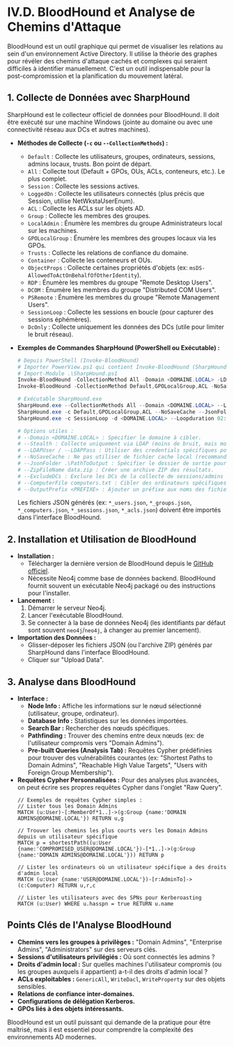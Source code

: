 # IV.D. BloodHound et Analyse de Chemins d'Attaque

BloodHound est un outil graphique qui permet de visualiser les relations au sein d'un environnement Active Directory. Il utilise la théorie des graphes pour révéler des chemins d'attaque cachés et complexes qui seraient difficiles à identifier manuellement. C'est un outil indispensable pour la post-compromission et la planification du mouvement latéral.

## 1. Collecte de Données avec SharpHound

SharpHound est le collecteur officiel de données pour BloodHound. Il doit être exécuté sur une machine Windows (jointe au domaine ou avec une connectivité réseau aux DCs et autres machines).

*   **Méthodes de Collecte (`-c` ou `--CollectionMethods`) :**
    *   `Default` : Collecte les utilisateurs, groupes, ordinateurs, sessions, admins locaux, trusts. Bon point de départ.
    *   `All` : Collecte tout (Default + GPOs, OUs, ACLs, conteneurs, etc.). Le plus complet.
    *   `Session` : Collecte les sessions actives.
    *   `LoggedOn` : Collecte les utilisateurs connectés (plus précis que Session, utilise NetWkstaUserEnum).
    *   `ACL` : Collecte les ACLs sur les objets AD.
    *   `Group` : Collecte les membres des groupes.
    *   `LocalAdmin` : Énumère les membres du groupe Administrateurs local sur les machines.
    *   `GPOLocalGroup` : Énumère les membres des groupes locaux via les GPOs.
    *   `Trusts` : Collecte les relations de confiance du domaine.
    *   `Container` : Collecte les conteneurs et OUs.
    *   `ObjectProps` : Collecte certaines propriétés d'objets (ex: `msDS-AllowedToActOnBehalfOfOtherIdentity`).
    *   `RDP` : Énumère les membres du groupe "Remote Desktop Users".
    *   `DCOM` : Énumère les membres du groupe "Distributed COM Users".
    *   `PSRemote` : Énumère les membres du groupe "Remote Management Users".
    *   `SessionLoop` : Collecte les sessions en boucle (pour capturer des sessions éphémères).
    *   `DcOnly` : Collecte uniquement les données des DCs (utile pour limiter le bruit réseau).

*   **Exemples de Commandes SharpHound (PowerShell ou Exécutable) :**
    ```powershell
    # Depuis PowerShell (Invoke-BloodHound)
    # Importer PowerView.ps1 qui contient Invoke-BloodHound (SharpHound.ps1)
    # Import-Module .\SharpHound.ps1
    Invoke-BloodHound -CollectionMethod All -Domain <DOMAINE.LOCAL> -LDAPUser <USER_AD> -LDAPPass <PASSWORD_AD> -NoSaveCache
    Invoke-BloodHound -CollectionMethod Default,GPOLocalGroup,ACL -NoSaveCache -ZipFileName mydata.zip

    # Exécutable SharpHound.exe
    SharpHound.exe --CollectionMethods All --Domain <DOMAINE.LOCAL> --LDAPUser <USER_AD> --LDAPPass <PASSWORD_AD> --NoSaveCache
    SharpHound.exe -c Default,GPOLocalGroup,ACL --NoSaveCache --JsonFolder .\BloodHoundData --ZipFileName my_bloodhound_data.zip
    SharpHound.exe -c SessionLoop -d <DOMAINE.LOCAL> --Loopduration 02:00:00 --Loopinterval 00:05:00 # Boucle pendant 2h, collecte toutes les 5min

    # Options utiles :
    # --Domain <DOMAINE.LOCAL> : Spécifier le domaine à cibler.
    # --Stealth : Collecte uniquement via LDAP (moins de bruit, mais moins d'infos comme les sessions/admins locaux).
    # --LDAPUser / --LDAPPass : Utiliser des credentials spécifiques pour LDAP.
    # --NoSaveCache : Ne pas utiliser de fichier cache local (recommandé pour éviter les problèmes).
    # --JsonFolder .\PathToOutput : Spécifier le dossier de sortie pour les fichiers JSON.
    # --ZipFileName data.zip : Créer une archive ZIP des résultats.
    # --ExcludeDCs : Exclure les DCs de la collecte de sessions/admins locaux (réduit le bruit).
    # --ComputerFile computers.txt : Cibler des ordinateurs spécifiques pour la collecte de sessions/admins locaux.
    # --OutputPrefix <PREFIXE> : Ajouter un préfixe aux noms des fichiers JSON.
    ```
    Les fichiers JSON générés (ex: `*_users.json`, `*_groups.json`, `*_computers.json`, `*_sessions.json`, `*_acls.json`) doivent être importés dans l'interface BloodHound.

## 2. Installation et Utilisation de BloodHound

*   **Installation :**
    *   Télécharger la dernière version de BloodHound depuis le [GitHub officiel](https://github.com/BloodHoundAD/BloodHound).
    *   Nécessite Neo4j comme base de données backend. BloodHound fournit souvent un exécutable Neo4j packagé ou des instructions pour l'installer.
*   **Lancement :**
    1.  Démarrer le serveur Neo4j.
    2.  Lancer l'exécutable BloodHound.
    3.  Se connecter à la base de données Neo4j (les identifiants par défaut sont souvent `neo4j`/`neo4j`, à changer au premier lancement).
*   **Importation des Données :**
    *   Glisser-déposer les fichiers JSON (ou l'archive ZIP) générés par SharpHound dans l'interface BloodHound.
    *   Cliquer sur "Upload Data".

## 3. Analyse dans BloodHound

*   **Interface :**
    *   **Node Info :** Affiche les informations sur le nœud sélectionné (utilisateur, groupe, ordinateur).
    *   **Database Info :** Statistiques sur les données importées.
    *   **Search Bar :** Rechercher des nœuds spécifiques.
    *   **Pathfinding :** Trouver des chemins entre deux nœuds (ex: de l'utilisateur compromis vers "Domain Admins").
    *   **Pre-built Queries (Analysis Tab) :** Requêtes Cypher prédéfinies pour trouver des vulnérabilités courantes (ex: "Shortest Paths to Domain Admins", "Reachable High Value Targets", "Users with Foreign Group Membership").
*   **Requêtes Cypher Personnalisées :**
    Pour des analyses plus avancées, on peut écrire ses propres requêtes Cypher dans l'onglet "Raw Query".
    ```cypher
    // Exemples de requêtes Cypher simples :
    // Lister tous les Domain Admins
    MATCH (u:User)-[:MemberOf*1..]->(g:Group {name:'DOMAIN ADMINS@DOMAINE.LOCAL'}) RETURN u,g

    // Trouver les chemins les plus courts vers les Domain Admins depuis un utilisateur spécifique
    MATCH p = shortestPath((u:User {name:'COMPROMISED_USER@DOMAINE.LOCAL'})-[*1..]->(g:Group {name:'DOMAIN ADMINS@DOMAINE.LOCAL'})) RETURN p

    // Lister les ordinateurs où un utilisateur spécifique a des droits d'admin local
    MATCH (u:User {name:'USER@DOMAINE.LOCAL'})-[r:AdminTo]->(c:Computer) RETURN u,r,c

    // Lister les utilisateurs avec des SPNs pour Kerberoasting
    MATCH (u:User) WHERE u.hasspn = true RETURN u.name
    ```

## Points Clés de l'Analyse BloodHound
*   **Chemins vers les groupes à privilèges :** "Domain Admins", "Enterprise Admins", "Administrators" sur des serveurs clés.
*   **Sessions d'utilisateurs privilégiés :** Où sont connectés les admins ?
*   **Droits d'admin local :** Sur quelles machines l'utilisateur compromis (ou les groupes auxquels il appartient) a-t-il des droits d'admin local ?
*   **ACLs exploitables :** `GenericAll`, `WriteDacl`, `WriteProperty` sur des objets sensibles.
*   **Relations de confiance inter-domaines.**
*   **Configurations de délégation Kerberos.**
*   **GPOs liés à des objets intéressants.**

BloodHound est un outil puissant qui demande de la pratique pour être maîtrisé, mais il est essentiel pour comprendre la complexité des environnements AD modernes. 